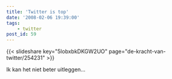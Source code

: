 ```yaml
---
title: 'Twitter is top'
date: '2008-02-06 19:39:00'
tags:
    - twitter
post_id: 59
---
```


{{< slideshare key="5lobxbkDKGW2UO" page="de-kracht-van-twitter/254231" >}}

Ik kan het niet beter uitleggen…
